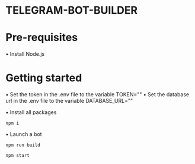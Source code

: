 # TELEGRAM-BOT-BUILDER

# Pre-requisites

• Install Node.js

# Getting started

• Set the token in the .env file to the variable TOKEN=""
• Set the database url in the .env file to the variable DATABASE_URL=""

• Install all packages

```
npm i
```

• Launch a bot

```
npm run build
```

```
npm start
```
